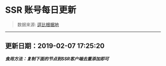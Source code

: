 # SSR 账号每日更新 
> 数据来源: [逗比根据地](https://doub.io/sszhfx/) 
----------------------------------------------
## 更新日期：2019-02-07 17:25:20 
***食用方法：复制下面的节点到SSR客户端去重添加即可***

 
